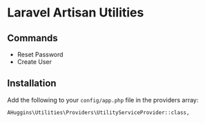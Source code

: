 # Laravel Artisan Utilities

## Commands
* Reset Password
* Create User

## Installation

Add the following to your `config/app.php` file in the providers array:

`AHuggins\Utilities\Providers\UtilityServiceProvider::class,`
